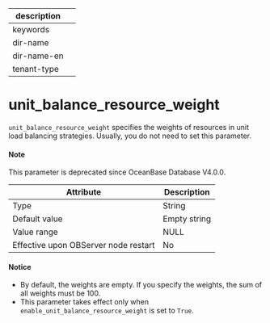 |description||
|---|---|
|keywords||
|dir-name||
|dir-name-en||
|tenant-type||

unit_balance_resource_weight
=================================================

`unit_balance_resource_weight` specifies the weights of resources in unit load balancing strategies. Usually, you do not need to set this parameter.

<main id="notice" type='explain'>
  <h4>Note</h4>
  <p>  This parameter is deprecated since OceanBase Database V4.0.0.   </p>
</main>

| **Attribute** | **Description** |
|------------------|--------|
| Type | String |
| Default value | Empty string |
| Value range | NULL |
| Effective upon OBServer node restart | No |

<main id="notice" type='notice'>
  <h4>Notice</h4>
  <ul>
  <li>By default, the weights are empty. If you specify the weights, the sum of all weights must be 100.   </li>
  <li>This parameter takes effect only when <code>enable_unit_balance_resource_weight</code> is set to <code>True</code>.   </li>
  </ul>
</main>
